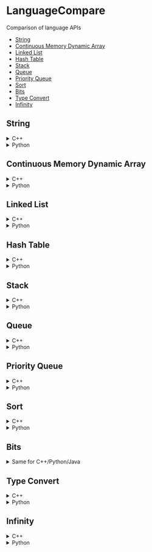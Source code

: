 # LanguageCompare
Comparison of language APIs
- [String](#string)
- [Continuous Memory Dynamic Array](#continuous-memory-dynamic-array)
- [Linked List](#linked-list)
- [Hash Table](#hash-table)
- [Stack](#stack)
- [Queue](#queue)
- [Priority Queue](#priority-queue)
- [Sort](#sort)
- [Bits](#bits)
- [Type Convert](#type-convert)
- [Infinity](#infinity)

## String
<details>
<summary>C++</summary>

#### Init
```
#include <string> //for string

// 1. single line
string s = "hello world"

// 2. multi line
string s = "hello "
           "world"; //same as s = "hello world"
```

#### String Builder
```
#include <iostream>
ostringstream oss;
oss<<"a"<<"b";
string s=iss.str();
```

#### String Format
```
#include <iomanip>
#include <bitset>

float a = 10.546;
cout<<a<<endl; //10.546
cout<<std::setprecision(2)<<std::fixed;
cout<<a<<endl; //10.55 (with good rounding)
cout<<std::setprecision(6)<<std::defaultfloat; //reset to default

cout<<std::setprecision(0)<<std::fixed;
cout<<a<<endl; //11 (with good rounding)
cout<<std::setprecision(6)<<std::defaultfloat; //reset to default

cout<<std::setprecision(2)<<std::scientific;
cout<<a<<endl; //1.05e+01
cout<<std::setprecision(6)<<std::defaultfloat; //reset to default

cout<<std::setw(12);
cout<<a<<endl; //      10.546 (left pad to 12 chars)
cout<<std::setw(0); //reset to default

cout<<std::setw(12)<<std::setfill ('0');
cout<<a<<endl; //00000010.546 (left pad to 12 chars with 0s)
cout<<std::setw(0)<<std::setfill (' '); //reset to default

cout<<std::setw(12)<<std::setfill ('0')<<std::left;
cout<<a<<endl; //10.546000000 (right pad to 12 chars with 0s)
cout<<std::setw(0)<<std::setfill (' ')<<std::right; //reset to default

int b = 100;
cout<<std::bitset<8*sizeof(b)>(b)<<endl; //00000000000000000000000001100100

cout<<std::oct; //octal: base 8
cout<<b<<endl; //144
cout<<std::dec;

cout<<std::hex; //hexal: base 16
cout<<b<<endl; //64
cout<<std::dec;
```

#### Substring
```
string subs = s.substr(startIdx, len);
```

#### Find Substring Index
```
size_t startIdx = s.find(substring);
if (startIdx == string::npos){
    //not found
}
```

#### Replace Substring
```
// 1. replace known segment
s.replace(startIdx, len, newstring); //replaced substring can be of different length than new string

// 2. find and replace first occurrence
size_t startIdx = s.find(substring);
if (startIdx != string::npos){
    s.replace(startIdx, substring.length(), newstring);
}

// 3. find and replace all occurrences
size_t startIdx = 0;
while ((startIdx = s.find(substring, startIdx)) != string::npos){
    s.replace(startIdx, substring.length(), newstring);
    startIdx += substring.length();
}
```

#### Reverse String
```
std::reverse(s.begin(),s.end()); //inplace
```

#### Split String
```
size_t startIdx = 0;
size_t endIdx = 0;
vector<string> splitted;
while ((endIdx = s.find(delimiter, startIdx)) != string::npos){
    splitted.emplace_back(s.substr(startIdx, endIdx-startIdx));
    startIdx = endIdx+delimiter.length();
}
splitted.emplace_back(s.substr(startIdx, endIdx-startIdx));
```

#### Trim
```
```

#### Change Case
```
#include <algorithm>

// 1. to upper
transform(s.begin(), s.end(),s.begin(), ::toupper);

// 2. to lower
transform(s.begin(), s.end(),s.begin(), ::tolower);

```

</details>

<details>
<summary>Python</summary>
    
#### Init
```
// 1. single line
s = 'hello world'

// 2. multi line
s = 'hello \
world' //same as s = "hello world"

// 3. multi line with line break
s = """hello
world""" // this will insert line break between "hello" and "world"
```

#### String Builder
```
// 1. array join
arr = []
arr.append('a')
arr.append('b')
s = ''.join(arr)

// 2. string format
a ='a'
b ='b'
s = f'{a}{b}' #python 3.6 and above
```

#### String Format
```
# fstring requires python 3.6 and above
a = 10.546
print(f'{a}') #10.546
print(f'{a:.2f}') #10.55 (with good rounding)
print(f'{a:.0f}') #11 (with good rounding)
print(f'{a:.2%}') #1054.60%
print(f'{a:%}') #1054.600000% (0 padded to achieve default chars)
print(f'{a:.2e}') #1.05e+01
print(f'{a:e}') #1.054600e+01 (0 padded to achieve default chars)
print(f'{a:12}') #      10.546 (left pad to 12 chars, same as {a:>12})
print(f'{a:<12}') #10.546 (right pad to 12 chars)
print(f'{a:012}') #00000010.546 (left pad to 12 chars with 0s, same as {a:>012})
print(f'{a:<012}') #10.546000000 (right pad to 12 chars with 0s)

b = 100
print(f'{b:b}') #1100100 (binary, base 2)
print(f'{b:o}') #144 (octal, base 8)
print(f'{b:x}') #64 (hexal, base 16)

c = (a,b)
print(f'{a},{b}') #10.546,100
print(f'{c}') #(10.546, 100)
```

#### Substring by Index
```
subs = s[startIdx:endIdx+1]
```

#### Find Substring Index
```
startIdx = s.find(substring) //return -1 if not found
```

#### Replace Substring
```
// 1. replace known segment
s = f'{s[:startIdx]}{newstring}{s[endIdx+1:]}'

// 2. find and replace first occurrence
s = s.replace(substring, newstring, 1)

// 3. find and replace all occurrences
s = s.replace(substring, newstring)
```

#### Reverse String
```
s = s[::-1]
```

#### Split String
```
arr = s.split(delimiter)
```

#### Trim
```
s = s.trim()
```

#### Change Case
```
// 1. to upper
s = s.upper()

// 2. to lower
s = s.lower()
```

</details>

## Continuous Memory Dynamic Array
<details>
<summary>C++</summary>

#### Init
```
#include <vector> //for vector
1. vector< T > vec;
2. vector< T > vec(size);
3. vector< T > vec(size, default);
4. vector< T > vec({a,b,c});
```
#### Iterate
```
// 1. if you only need to read, use range-based for loop
for(const T& item: vec){ } 

// 2. if you want to update, remove const keyword
for(T& item: vec){item = newitem;}

// 3. if you want to delete while iterating
vec.erase(remove_if(vec.begin(), vec.end(), [](const T &x)->bool { //note without &, x will be copied
    return (boolean condition, true for remove); 
}), vec.end());
```
#### Check if item exists
```
#include <algorithm> // for find
it = std::find (vec.begin(), vec.end(), item);
return it!=vec.end();
```
#### Search item first occurrence idx
```
#include <algorithm> // for find
#include <iterator> // for distance
it = std::find (vec.begin(), vec.end(), item);
if (it!=vec.end()){
    return std::distance(vec.begin(), it);
}else{
    //not found
}
```
#### Count item
```
#include <algorithm> // for count
count = std::count(vec.begin(), vec.end(), item);
```
#### Add to back
```
// 1. item is copied, use this if item is received from elsewhere
vec.push_back(item);

// 2. item is created in-place, use this if item is created on spot
vec.emplace_back(Args of item constructor); 
```
#### Delete from back
```
// 1. 
if(!vec.empty()){ // important, if not checked, popping from empty vector causes error
    item = vec.back(); // make a copy of item (only if you need it later on)
    vec.pop_back(); // last item destructor called, return void
} 

// 2.
if(!vec.empty()){
    vec.resize(vec.size()-1); //last item destructor called
)
```
#### Insert to index i
```
// note the +/- operator is only defined for random access container like vector
// generally, only ++/-- is defined for sequential access container like linked list
// 1. item is copied, return iterator points to index i of resultant vector
it = vec.insert(vec.begin()+i, item);

// 2. item is created in-place, return iterator points to index i of resultant vector
it = vec.emplace(vec.bein()+i, Args of T constructor); 

// 3. copy items from another container's range [it_first, it_last) and insert to vec, starting at index i. return iterator points to index i of resultant vector
it = vec.insert(vec.bein()+i, it_first, it_last);

// 4. insert n copies of item starting at index i, return iterator points to index i of resultant vector
it = vec.insert(vec.bein()+i, n, item);
```
#### Delete from index i or range [i, i+n)
```
// 1. item at index i deleted and destructor called, return iterator points to index i of resultant vector
if (i<vec.size()){ // important, check range or error
    it = vec.erase(vec.begin()+i);
}

// 2. n elements deleted starting at index i deleted, items destructor called. return iterator points to index i of resultant vector. WARNING if iterator out of range, undefined behaviour occurs.
it = vec.erase(vec.begin()+i, vec.begin()+i+n);
```
#### Delete All
```
vec.clear(); //all element destructor called
```
#### Delete by Value
```
// 1. remove first occurence
#include <algorithm> // for find
it = std::find (vec.begin(), vec.end(), item);
if (it!=vec.end()){vec.erase(it);} //item destructor called

// 2. remove all occurrences
vec.erase(remove(vec.begin(), vec.end(), item), vec.end());
```
</details>

<details>
<summary>Python</summary>

#### Init
```
1. ls = [ ]
2. ls = [a,b,c]
3. ls = [a for i in range(size)] // or ls = [a]*size
```
#### Iterate
```
// 1. if you only need to read
for item in ls:
    print(item)

// 2. or the more conventional way
for idx in range(len(ls)):
    ls[idx]=newitem

// 3. or if you need idx and original item at the same time
for idx, item in enumerate(ls):
    print(item)
    ls[idx]=newitem

// 4. if you want remove items, use list comprehension. use slicing on left-hand-side to keep original references in case somewhere else is referring to this
ls[:] = [newitem for item in ls if (some condition)]
```
#### Check if item exists
```
return item in ls
```
#### Search item first occurrence idx
```
idx = None
try:
    idx = ls.index(item) //throw error if item not found
except:
    print('not found')
```
#### Count item
```
count = ls.count(item)
```
#### Add to back
```
// 1.
ls.append(item)

// 2.
ls[len(ls):]=[item] 
```
#### Delete from back
```
// 1. if you don't need the deleted item
del ls[-1]

// 2. if you need the deleted item
item = ls.pop()

// 3. another way
ls = ls[:-1]
```
#### Insert to index i
```
// 1.
ls.insert(i, item)

// 2.
ls[i:i]=[e]

// 3. insert n items starting at index i
3. ls[i:i+n]=[n elements]
```
#### Delete from index i or range [i, i+n)
```
// 1. if you don't need the deleted item
del ls[i]

// 2. if you need the deleted item
item = ls.pop(i)

// 3. delete multiple items
3. del ls[i:i+n]

// 4. another way of delete multiple items
ls = ls[:i]+ls[i+n:]
```
#### Delete All
```
1. ls.clear()
2. del ls[:]
```
#### Delete by value
```
// remove the first occurrence of item, throw error if item not found
try:
    ls.remove(item)
except:
    print('item not found')
```
</details>


## Linked List
<details>
<summary>C++</summary>

There are two container in STL that can be used as list:
1. forward_list (singly linked list, no size count)
2. list (doublely linked list, has size count)

Although forward_list is simpler and less overhead, it is rather inconvenient to use. Instead, we'll use list.
#### Init
```
#include <list>
1. list<T> list;
2. list<T> list(size);
2. list<T> list(size, item); 
3. list<T> list({a,b,c});
```
#### Iterate
```
// 1. if you only need to read, use range-based for loop
for(const T& item: list){ } 

// 2. if you want to update, remove const keyword
for(T& item: vec){item = newitem;}

// 3. if you want to delete while iterating
list.remove_if([](const T &x)->bool { //note without &, x will be copied
    return (boolean condition, true for remove); 
}); //note unlike vector, the remove_if is build-in for forward-list/list
```
#### Check if item exists
```
#include <algorithm> // for find
it = std::find (list.begin(), list.end(), item);
return it!=list.end();
```
#### Access First Item
```
if(!list.empty()){ //important, front from empty causes error
    return list.front(); // if use list, there's symetric back()
}
```
#### Access Index i (O(i))
```
// WARNING: Do not use advance(it, i) cos it may surpass end() can cause undefined behaviour
idx = -1;
for(const T& item:list){
    ++idx;
    if (idx==i){
        return item;
    }
}
// item not found
return null;
```
#### Insert Front
```
// 1. copy
list.push_front(item); //if use list, there's symetric push_back()

// 2. copy
it = list.insert(list.begin(), item); // this means insert BEFORE the original item. return iterator points to the inserted item

// 3. item is constructed in place and added to front
list.emplace_front(Args for item constructor); //if use list, there's symetric emplace_back()

// 4. item is constructed in place and added to front
it = list.emplace(list.begin(), Args for item constructor);
```
#### Insert at Index i  (O(i))
```
// WARNING: Do not use advance(it, i) cos it may surpass end() can cause undefined behaviour
idx = -1;
it = list.begin();
while(it!=list.end()){
    ++idx;
    if(idx == i){
        it = list.insert(it, item); //use emplace if can
        break;
    }
    ++it; //note you cannot use it=it+1 cos + is not defined for list iterator 
}
```
#### Delete Front
```
if(!list.empty()){ //important, pop_front from empty causes error
    list.pop_front(); // if use list, there's symetric pop_back, item destructor called
}
```
#### Delete at Index i
```
idx = -1;
it = list.begin();
while(it!=list.end()){
    ++idx;
    if(idx == i){
        list.erase(it);
        break;
    }
    ++it; //note you cannot use it=it+1 cos + is not defined for list iterator 
}
```
#### Delete by Value
```
// 1. remove all occurrences of item
list.remove(item);

// 2. (only for list, not forward list) remove only the first occurrence of item
#include <algorithm> // for find
it = std::find (list.begin(), list.end(), item);
if(it!=list.end(){
    list.erase(it); //erase() is not available for forward_list which only has erase_after()
}
```

#### Delete All
```
list.clear();
```

</details>

<details>
<summary>Python</summary>

deque in python is a doublely linked list

#### Init
```
from collections import deque
dq = deque();
dq = deque(maxlen=n) //if maxlen specified and size exceed maxlen, depending on the side you are pushing, the other side element will be removed
dq = deque([a,b,c], maxlen=n)
```
#### Iterate
```
//1. if you only want to read
for item in dq:
    print(item)

//2. if you want to update
for idx in range(len(dq)):
    dq[idx] = item //this is very inefficient, consider cast to list then cast back, but reference will be recreated
```
#### Check if item exists
```
return item in dq;
```
#### Access Index i (O(i))
```
return dq[i]
```
#### Insert Front
```
dq.appendleft(item)
```
#### Insert at Index i  (O(i))
```
dq.insert(i,item)
```
#### Delete Front
```
dq.popleft()
```
#### Delete at Index i
```
del dq[i]
```
#### Delete by Value
```
dq.remove(item) //unlike C++, this removes only the first occurrence
```
#### Delete All
```
dq.clear()
```

</details>


## Hash Table
<details>
<summary>C++</summary>

#### Init
```
#include <unordered_map>
1. unordered_map<T1,T2> hash;
2. unordered_map<T1,T2> hash({ {key1,val1},{key2,val2},{key3,val3} });
```
#### Search item
```
it = hash.find(key);
if(it!=hash.end()) return it->value;
```
#### Insert item
```
hash[key]=value;
```
#### Update item
```
// 1.
it = hash.find(key);
if(it!=hash.end()) it->value=newvalue;

// 2. if you are sure that the key exists or don't care if new item added to hash
hash[key]=value;
```
#### Delete item
```
// 1.
it = hash.find(key);
if(it!=hash.end()) hash.erase(it); // calls item destructor

// 2. if you are sure that the key exists
count = hash.erase(key); // returns count of items removed, calls item destructor
```
#### Delete all items
```
hash.clear(); // calls items destructor
```
#### Iterate
```
// 1. if you only need to read
for(const pair< T1,T2 >& item: hash){ }

// 2. if you want to update, remove const (VERIFICATION NEEDED) 
for(pair< T1,T2 >& item: hash){ item.value=newvalue; }
```
</details>

<details>
<summary>Python</summary>

#### Init
```
1. dict={ };
2. dict={ key1:value1, key2:value2, key3:value3}
```
#### Search item
```
// 1. return default if key does not exist
value = dict.get(key, default)

// 2. this is slow because duplicated search twice
if key in dict:
    value=dict[key]
```
#### Insert item
```
dict[key]=value;
```
#### Update item
```
// unfortunately, two search needed, unless you don't care if key exists
if key in dict:
    dict[key]=newvalue
```
#### Delete item
```
// 1. use this if you need the deleted item, return default if key does not exist
value = dict.pop(key, default)

// 2. only use this if you are sure that key exists
del dict[key] 
```
#### Delete all items
```
dict.clear();
```
#### Iterate
```
for key,value in dict.items(): #dict.iteritems() if python 2, enumerate(dict) is wrong cos it just print 0,1,2...
    print(key, value)
    dict[key] = newvalue
```
#### Convert to Array
```
//1. array of tupple
tuples = dict.items()

//2. array of keys
keys = list(dict.keys())

//3. array of values
values = list(dict.values())
```

</details>

## Stack
<details>
<summary>C++</summary>

In C++ stack is a container adaptor which uses default underlying container deque. But the underlying container can also be vector or list. Therefore, deque, vector, list can all be used as stack directly, and additionally provide more functions. Do note that vector is continuous in memory so the reallocation will take time if it grows in size. While deque is not continuous so does not suffer this problem and that's probably why deque is the default container for stack. However, if you want to restrict the datastructure behaviour to only stack operations, then you should just use stack.

#### Init
```
// 1. use stl stack
#include <stack> //for stack, a container adaptor
stack<T> stack; //use default container dequeue

// 2. use deque
#include <deque>//for deque
deque<T> dq;
deque<T> dq({a,b,c});
```
#### Peek
```
// 1. use stack
if(!stack.empty()){ //error if top from empty
    item = stack.top();
}

// 2. use deque
if(!dq.empty()){ //error if back from empty
    item = dq.back();
}
```
#### Push
```
// 1. use stack, copy, use this if item is from somewhere else
stack.push(item);

// 2. use deque, copy
dq.push_back(item); 

// 3. use stack, item is constructed in-place and added to top of stack
stack.emplace(Args of item constructor);

// 4. use deque, item is constructed in-place
dq.emplace_back(Args of item constructor);
```
#### Pop
```
// 1. use stack
if(!stack.empty()){ //error if top/pop from empty
    item = stack.top(); //copy if you need
    stack.pop(); // item destructor called
}

// 2. use deque
if(!dq.empty()){ //error if back/pop_back from empty
    item = dq.back(); //copy if you need
    dq.pop_back(); //item destructor called
}
```
#### Delete All
```
// 1. use stack, there is no stack.clear() method
while(!stack.empty()){
    stack.pop();
}

// 2. use deque
dq.clear();
```

</details>

<details>
<summary>Python</summary>

There are 3 python data structures that support stack operations
1. list (continuous memeory)
2. collections.deque (recommended for stack)
3. queue.LifoQueue (more for multithreading purpose, invovles some overhead)

For the same reason as C++ vector, we avoid using list to implement stack due to reallocation cost. queue.LifoQueue restricts to only stack operations and is designed for multi thread. collections.deque can be used both as stack or queue and resembles C++ deque

#### Init
```
from collections import deque
dq = deque()
dq = deque(maxlen=n) //if maxlen specified and size exceed maxlen, depending on the side you are pushing, the other side element will be removed
dq = deque([a,b,c], maxlen=n)
```
#### Peek
```
if len(dq)>0:
    item = dq[-1] //O(1) complexity if you always append
    item = dq[0] //O(1) complexity if you always appendleft
```
#### Push
```
dq.append(item) // add to right
dq.appendleft(item) //add to left
```
#### Pop
```
if len(dq)>0:
    dq.pop() // if you always append
    dq.popleft() // if you always appendleft
```
#### Delete All
```
dq.clear()
```

</details>

## Queue
<details>
<summary>C++</summary>

In C++ queue is a container adaptor which uses default underlying container deque. But the underlying container can also be list (cannot be vector since it does not support pop_front). Therefore, deque, list can all be used as queue directly, and additionally provide more functions. However, if you want to restrict the datastructure behaviour to only queue operations, then you should just use queue.

#### Init
```
// 1. use stl queue
#include <queue> //for queue, a container adaptor
queue<T> q; //use default container dequeue

// 2. use deque
#include <deque>//for deque
deque<T> dq;
deque<T> dq({a,b,c});
```
#### Peek
```
// 1. use queue
if(!q.empty()){ //error if front from empty
    item = q.front();
}

// 2. use deque
if(!dq.empty()){ //error if front from empty
    item = dq.front();
}
```
#### Enqueue
```
// 1. use queue, copy, use this if item is from somewhere else
q.push(item);

// 2. use deque, copy
dq.push_back(item); 

// 3. use queue, item is constructed in-place and added to back of queue
q.emplace(Args of item constructor);

// 4. use deque, item is constructed in-place
dq.emplace_back(Args of item constructor);
```
#### Dequeue
```
// 1. use queue
if(!q.empty()){ //error if front/pop from empty
    item = q.front(); //copy if you need
    q.pop(); // item destructor called
}

// 2. use deque
if(!dq.empty()){ //error if front/pop_front from empty
    item = dq.front(); //copy if you need
    dq.pop_front(); //item destructor called
}
```
#### Delete All
```
// 1. use queue, there is no q.clear() method
while(!q.empty()){
    q.pop();
}

// 2. use deque
dq.clear();
```

</details>

<details>
<summary>Python</summary>

There are 2 python data structures that support queue operations
1. collections.deque (recommended for queue)
2. queue.FifoQueue (more for multithreading purpose, invovles some overhead)

queue.FifoQueue restricts to only queue operations and is designed for multi thread. collections.deque can be used both as stack or queue and resembles C++ deque

#### Init
```
from collections import deque
dq = deque()
dq = deque(maxlen=n) //if maxlen specified and size exceed maxlen, depending on the side you are pushing, the other side element will be removed
dq = deque([a,b,c], maxlen=n)
```
#### Peek
```
if len(dq)>0:
    item = dq[0] //O(1) complexity if you always append
    item = dq[-1] //O(1) complexity if you always appendleft
```
#### Enqueue
```
dq.append(item) // add to right
dq.appendleft(item) //add to left
```
#### Dequeue
```
if len(dq)>0:
    dq.popleft() // if you always append
    dq.pop() // if you always appendleft
```
#### Delete All
```
dq.clear()
```

</details>

## Priority Queue
<details>
<summary>C++</summary>

In C++ priority_queue is a container adaptor which uses default underlying container vector. But the underlying container can also be deque. Therefore, vector, deque can all be used as priority_queue directly, and additionally provide more functions. Do note that vector is continuous in memory so the reallocation will take time if it grows in size. While deque is not continuous so does not suffer this problem. However, if you want to restrict the datastructure behaviour to only priority_queue operations, then you should just use priority_queue.

#### Init
```
#include <queue>
//1. max heap
priority_queue<pair<int,T> >pq;

//2. min heap
priority_queue<pair<int,T>, vector<pair<int,T> >, greater<pair<int, T> > >pq;

//3. custom comparator
auto customCompare = [](const T& a, const T& b){
    return (compare a, b return bool);
};
priority_queue<T, vector<T>, decltype( customCompare )> pq(customCompare);
```
#### Peek
```
if (!pq.empty()){ //important, error if top from empty
    return pq.top();
} 
```
#### Push
```
//1. copy
pq.push(item);

//2. item is constructed in place and added to priority queue
pq.emplace(Args of item constructor); //for pair, its just two objects
```
#### Pop
```
if(!pq.empty()){ //important, error if pop from empty
    item = pq.top(); //copy if you need
    pq.pop(); //item destructor called
}
```
#### Update Priority
C++ priority does not straight forward support priority update. There are a few ways to work around:
1. make_heap on the underlying vector container when there is an update.
2. Push updated (priority, value) pair into the queue without trying to find and delete the old one. Take note of the value's latest priority in some other data structure. When poping from priority queue, check if the priority is latest, if not, keep popping. Accept the fact that there will be outdated data in the priority queue. 
3. Someone suggest use set, which has logN access, delete, update time. However, it does not support key-value pair.

Personally, I'll pick 1st method.
```
//external data structure which we can access and modify later
vector<pair<int,T> > external_vec; //first represents priority, you can also use a custom class instead of pair
external_vec.emplace_back(1,item1);
external_vec.emplace_back(3,item2);

//custom comparator for priority queue
auto customCompare = [](const pair<int,T>* a, const pair<int,T>* b){
    return a->first < b->first; //a max heap
};

//construct priority queue using data pointer (you can use shared_ptr too)
priority_queue<pair<int,T>*, vector<pair<int,T>* >, decltype( customCompare )> pq(customCompare);
pq.push(&(external_vec[0]));
pq.push(&(external_vec[1]));

//when a priority update is made
external_vec[0].first=5;

//update the underlying vector of the priority queue, taking advantage of the fact that vector memory is continuous. This step is O(N) in worst case 
make_heap(const_cast<pair<int,T>**>(&pq.top()), const_cast<pair<int,T>** >(&pq.top()) + pq.size(), customCompare);
```
#### Delete All
```
// there is no clear() function in priority_queue, same as stack/queue
while(!pq.empty()){
    pq.pop(); //item destructor called.
}
```

</details>

<details>
<summary>Python</summary>


#### Init
```
import heapq
pq=[] //yes, nothing just a list will do
```
#### Peek
```
if len(pq)>0:
    return pq[0] //python only support min heap, so pq[0] is mallest priority
```
#### Push
```
1. heapq.heappush(pq,[priority, item]) //note priority can be any comparable
2. priority, item = heapq.heappushpop(pq, [priority, item]) //this will do a push followed by pop, more efficient
```
#### Pop
```
1. priority, item = heapq.heappop(pq)
2. priority, item = heapq.heapreplace(pq, [priority, item]) //this will do a pop followed by push, more efficient
```
#### Update Priority
```
// you can directly update the list and heapify, but you must know that heapify will change the list ordering
pq[0][0]=1
heapq.heapify(pq)
```
#### Delete All
```
pq.clear()
```

</details>


## Sort
<details>
<summary>C++</summary>
           
```
#include <algorithm>

// sortable containers: vector, set, map
// 1. default non-descending (same for stable_sort)
sort(container.begin(), container.end());
sort(container.begin()+4, container.end()); //sort part of container (only works for continuous memeory container like vector)

// 2. non-increasing (same for stable_sort)
sort(container.begin(), container.end(), greater<T>());

// 3. custom comparator (same for stable_sort)
sort(container.begin(), container.end(), [](const <T> &a, const <T> &b) -> bool{ 
    return a.mProperty > b.mProperty; 
});

```

</details>

<details>
<summary>Python</summary>
           
```
#include <algorithm>

// 1. default non-descending (python sort is always stable)
list.sort() //in place
list = sorted(list/tuple/dictionary/set/frozenset) //return new "list"

// 2. non-increasing
list.sort(reverse=True)
list = sorted(list/tuple/dictionary/set/frozenset, reverse=True)

// 3. custom comparator
list.sort(key=lambda element: element.name.lower())
list.sort(key=lambda x,y: cmp(x.name.lower(),y.name.lower())) //more general and free than previous line
list = sorted(list/tuple/dictionary/set/frozenset, key=lambda element: element.name.lower())
list.sort(reverse=True, key=lambda element: element.name.lower())
list = sorted(list/tuple/dictionary/set/frozenset, reverse=True, key=lambda element: element.name.lower())

//4. sort dictionary
list_key_sorted = sorted(dict) //equivalent to sorted(prices.iterkeys())
list_val_sorted = sorted(dict.itervalues())
list_tuple_sorted_by_key = sorted(dict.iteritems()) // return list of (key,value) tupples sorted by key
list_tuple_sorted_by_val = sorted(dict.iteritems(), key=lambda x: x[1]) // return list of (key,value) tupples sorted by key
```

</details>

## Bits

<details>
<summary>Same for C++/Python/Java</summary>

#### Init
```
// assign binary 1010 to int a, result in a=10
// note since a is int with 32 bits, this will
// prepend 1010 with 0s
a = 0b1010 
```

#### Print Binary
Refer to [String/String Format](#string-format)

#### Bitwise Operations
```
a = 0b1010
b = 0b0110

//and
c = a&b //10 prepend 0s

//or
c = a|b //1110 prepend 0s

//xor
c=a^b //1100 prepend 0s

//negate
c=~a //0101 prepend 1s which is equivalent to -1011 prepend 0s (2's complement)

//shift 1 bit left
c=a<<1 //10100 prepend 0s

//shift 3 bits right
c=a>>3 //1 prepend 0s

```

</details>

## Type Convert

<details>
<summary>C++</summary>

#### To String
```
//anything to string (since c++11)
#include <string>
string s = to_string(other_typed_variable)
```

#### From String
```
//(since c++11) 
//note string can contain things other than the desired type
//for example "hello 1001" if convert ot int will be 1001

#include <string>

//1. string to int famility
int i = stoi(str_base10);
int i = stoi(str_base16, nullptr, 16);
int i = stoi(str_base2, nullptr, 2);
long l = stol(s);
long long ll=stoll(s);
unsigned long ul=stoul(s);
unsigned long long ull=stoull(s);

//2. string to float famility
float f = stof(s);
double d = stod(s);
long double ld = stold(s);
```

#### General
```
//TypeA to TypeB
<TypeB> b = static_cast<TypeA>(a);
```

</details>
           
<details>
<summary>Python</summary>

#### General
```
//TypeA to TypeB
b = TypeB(a) //such as str(a), float(a), list(a)...
```

</details>

## Infinity

<details>
<summary>C++</summary>

#### Init
```
#include <limits>
float/double positiveInf= std::numeric_limits<float/double>::infinity(); // note int cannot, it will just be 0
float/double negativeInf= -std::numeric_limits<float/double>::infinity();
```

#### Operations
```
double inf = std::numeric_limits<double>::infinity();

// The following are TRUE
1000000<inf;
std::numeric_limits<int>::max()<inf;
std::numeric_limits<float>::max()<inf;
std::numeric_limits<double>::max()<inf;
inf+1 == inf;
inf-1 == inf;
inf*2 == inf;
inf/2 == inf;
pow(inf,2) == inf;
pow(inf,3) == inf;
-inf != inf; // -inf is negative infinity

double ninf = -std::numeric_limits<double>::infinity();

// The following are TRUE
-1000000>ninf;
std::numeric_limits<int>::min()>ninf;
std::numeric_limits<float>::min()>ninf;
std::numeric_limits<double>::min()>ninf;
ninf+1 == ninf;
ninf-1 == ninf;
ninf*2 == ninf;
ninf/2 == ninf;
pow(ninf,2) != ninf; //negative negative = positive
pow(ninf,3) == ninf;
-ninf != ninf; // -ninf is infinity

```

</details>

<details>
<summary>Python</summary>

#### Init
```
//1. no library needed
positiveInf=float('inf) //note, there is no int('inf')
negativeInf=float('-inf')

//2. math
#include math
positiveInf = math.inf
negativeInf = -math.inf

//3. numpy
#include numpy as np
positiveInf = np.inf
negativeInf = np.inf
```

#### Operations
```
behaves like C++, for all 3 initialization ways
```
</details>
